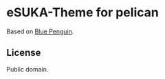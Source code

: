 # eSUKA-Theme for pelican
Based on [Blue Penguin](https://github.com/jody-frankowski/blue-penguin).

## License
Public domain.
